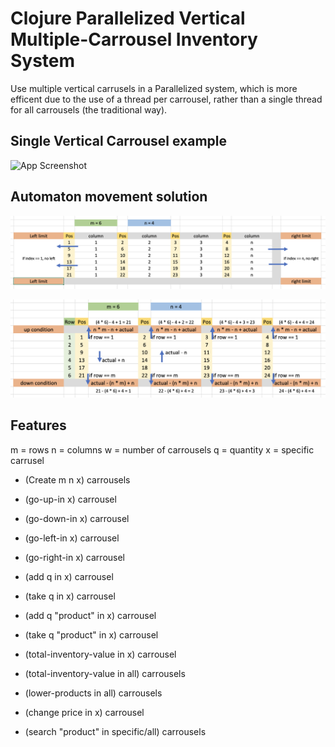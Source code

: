 
# Clojure Parallelized Vertical Multiple-Carrousel Inventory System

Use multiple vertical carrusels in a Parallelized system, which is more efficent due to the use of a thread per carrousel, rather than a single thread for all carrousels (the traditional way).

## Single Vertical Carrousel example

![App Screenshot](https://cardinalintegrated.com/wp-content/uploads/2021/03/Vertical-Carousel.jpg)


## Automaton movement solution
![App Screenshot](https://raw.githubusercontent.com/eleazarmeza/ClojureParallelizedCarrouselInventorySystem/main/LeftRightAutomaton.png)

![App Screenshot](https://raw.githubusercontent.com/eleazarmeza/ClojureParallelizedCarrouselInventorySystem/main/UpDownAutomaton.png)


## Features

m = rows
n = columns
w = number of carrousels
q = quantity
x = specific carrusel


- (Create m n x) carrousels

- (go-up-in x) carrousel
- (go-down-in x) carrousel
- (go-left-in x) carrousel
- (go-right-in x) carrousel

- (add q in x) carrousel
- (take q in x) carrousel

- (add q "product" in x) carrousel
- (take q "product" in x) carrousel

- (total-inventory-value in x) carrousel
- (total-inventory-value in all) carrousels
- (lower-products in all) carrousels

- (change price in x) carrousel

- (search "product" in specific/all) carrousels
